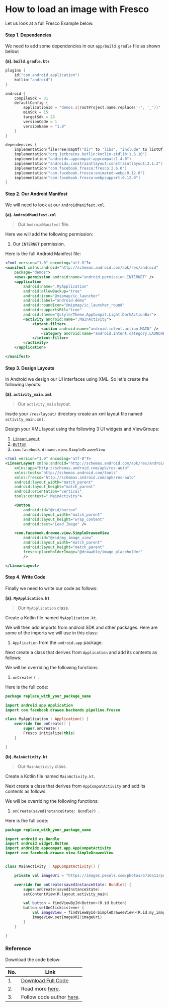 # How to load an image with Fresco

Let us look at a full Fresco Example below.

#### Step 1. Dependencies

We need to add some dependencies in our `app/build.gradle` file as shown below:


**(a). `build.gradle.kts`**

```kotlin
plugins {
    id("com.android.application")
    kotlin("android")
}

android {
    compileSdk = 31
    defaultConfig {
        applicationId = "demos.${rootProject.name.replace('-', '_')}"
        minSdk = 15
        targetSdk = 28
        versionCode = 1
        versionName = "1.0"
    }
}

dependencies {
    implementation(fileTree(mapOf("dir" to "libs", "include" to listOf("*.jar"))))
    implementation("org.jetbrains.kotlin:kotlin-stdlib:1.6.10")
    implementation("androidx.appcompat:appcompat:1.4.0")
    implementation("androidx.constraintlayout:constraintlayout:2.1.2")
    implementation("com.facebook.fresco:fresco:2.6.0")
    implementation("com.facebook.fresco:animated-webp:0.12.0")
    implementation("com.facebook.fresco:webpsupport:0.12.0")
}
```

#### Step 2. Our Android Manifest

We will need to look at our `AndroidManifest.xml`.


**(a). `AndroidManifest.xml`**


> Our `AndroidManifest` file.

Here we will add the following permission:

1. Our `INTERNET` permission.

Here is the full Android Manifest file:

```xml
<?xml version="1.0" encoding="utf-8"?>
<manifest xmlns:android="http://schemas.android.com/apk/res/android"
    package="demos">
    <uses-permission android:name="android.permission.INTERNET" />
    <application
        android:name=".MyApplication"
        android:allowBackup="true"
        android:icon="@mipmap/ic_launcher"
        android:label="android-demo"
        android:roundIcon="@mipmap/ic_launcher_round"
        android:supportsRtl="true"
        android:theme="@style/Theme.AppCompat.Light.DarkActionBar">
        <activity android:name=".MainActivity">
            <intent-filter>
                <action android:name="android.intent.action.MAIN" />
                <category android:name="android.intent.category.LAUNCHER" />
            </intent-filter>
        </activity>
    </application>

</manifest>
```

#### Step 3. Design Layouts

In Android we design our UI interfaces using XML. So let's create the following layouts:


**(a). `activity_main.xml`**


> Our `activity_main` layout.

Inside your `/res/layout/` directory create an xml layout file named `activity_main.xml`.

Design your XML layout using the following 3 UI widgets and ViewGroups:

1. [`LinearLayout`](https://android.camposha.info/en/linearlayout)
2. [`Button`](https://android.camposha.info/en/button)
3. `com.facebook.drawee.view.SimpleDraweeView`

```xml
<?xml version="1.0" encoding="utf-8"?>
<LinearLayout xmlns:android="http://schemas.android.com/apk/res/android"
    xmlns:app="http://schemas.android.com/apk/res-auto"
    xmlns:tools="http://schemas.android.com/tools"
    xmlns:fresco="http://schemas.android.com/apk/res-auto"
    android:layout_width="match_parent"
    android:layout_height="match_parent"
    android:orientation="vertical"
    tools:context=".MainActivity">

    <Button
        android:id="@+id/button"
        android:layout_width="match_parent"
        android:layout_height="wrap_content"
        android:text="Load Image" />

    <com.facebook.drawee.view.SimpleDraweeView
        android:id="@+id/my_image_view"
        android:layout_width="match_parent"
        android:layout_height="match_parent"
        fresco:placeholderImage="@drawable/image_placeholder"
        />

</LinearLayout>
```

#### Step 4. Write Code

Finally we need to write our code as follows:

**(a). `MyApplication.kt`**

> Our `MyApplication` class.

Create a Kotlin file named `MyApplication.kt`.

We will then add imports from android SDK and other packages. Here are some of the imports we will use in this class:

1. `Application` from the `android.app` package.

Next create a class that derives from `Application` and add its contents as follows:

We will be overriding the following functions: 

1. `onCreate() `.

Here is the full code:

```kotlin
package replace_with_your_package_name

import android.app.Application
import com.facebook.drawee.backends.pipeline.Fresco

class MyApplication : Application() {
    override fun onCreate() {
        super.onCreate()
        Fresco.initialize(this)
    }

}

```

**(b). `MainActivity.kt`**

> Our `MainActivity` class.

Create a Kotlin file named `MainActivity.kt`.

Next create a class that derives from `AppCompatActivity` and add its contents as follows:

We will be overriding the following functions: 

1. `onCreate(savedInstanceState: Bundle?) `.

Here is the full code:

```kotlin
package replace_with_your_package_name

import android.os.Bundle
import android.widget.Button
import androidx.appcompat.app.AppCompatActivity
import com.facebook.drawee.view.SimpleDraweeView


class MainActivity : AppCompatActivity() {

    private val imageUri = "https://images.pexels.com/photos/5716513/pexels-photo-5716513.jpeg"

    override fun onCreate(savedInstanceState: Bundle?) {
        super.onCreate(savedInstanceState)
        setContentView(R.layout.activity_main)

        val button = findViewById<Button>(R.id.button)
        button.setOnClickListener {
            val imageView = findViewById<SimpleDraweeView>(R.id.my_image_view)
            imageView.setImageURI(imageUri)
        }
    }

}


```

### Reference

Download the code below:

|No.|Link|
|--|---|
|1.|[Download Full Code](https://github.com/freewind-demos/android-kotlin-fresco-load-image-demo/archive/refs/heads/master.zip)|
|2.|Read more [here](https://github.com/freewind-demos/android-kotlin-fresco-load-image-demo).|
|3.|Follow code author [here](https://github.com/freewind-demos).|
